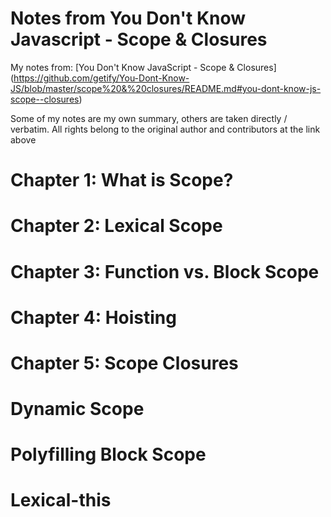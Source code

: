 # Notes from You Don't Know Javascript - Scope & Closures #
My notes from:
[You Don't Know JavaScript - Scope & Closures]
(https://github.com/getify/You-Dont-Know-JS/blob/master/scope%20&%20closures/README.md#you-dont-know-js-scope--closures)

Some of my notes are my own summary, others are taken directly / verbatim.
All rights belong to the original author and contributors at the link above

# Chapter 1: What is Scope? #

# Chapter 2: Lexical Scope #

# Chapter 3: Function vs. Block Scope #

# Chapter 4: Hoisting #

# Chapter 5: Scope Closures #

# Dynamic Scope #

# Polyfilling Block Scope #

# Lexical-this #

